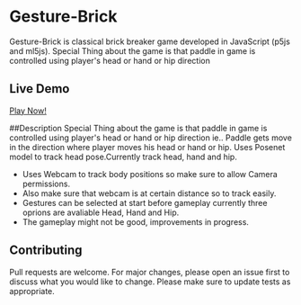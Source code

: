 # Gesture-Brick
Gesture-Brick is classical brick breaker game developed in JavaScript (p5js and ml5js). Special Thing about the game is that paddle in game is controlled using player's head or hand or hip direction

## Live Demo
[Play Now! ](https://tarun-bisht.github.io/Gesture-Brick/index.html)

##Description
Special Thing about the game is that paddle in game is controlled using player's head or hand or hip direction ie.. Paddle gets move in the direction where player moves his head or hand or hip. Uses Posenet model to track head pose.Currently track head, hand and hip.
* Uses Webcam to track body positions so make sure to allow Camera permissions.
* Also make sure that webcam is at certain distance so to track easily.
* Gestures can be selected at start before gameplay currently three oprions are avaliable Head, Hand and Hip.
* The gameplay might not be good, improvements in progress.

## Contributing
Pull requests are welcome. For major changes, please open an issue first to discuss what you would like to change.
Please make sure to update tests as appropriate.
